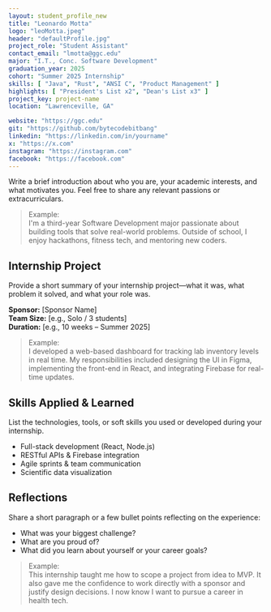 ```yaml
---
layout: student_profile_new
title: "Leonardo Motta"
logo: "leoMotta.jpeg"
header: "defaultProfile.jpg"
project_role: "Student Assistant"
contact_email: "lmotta@ggc.edu"
major: "I.T., Conc. Software Development"
graduation_year: 2025
cohort: "Summer 2025 Internship"
skills: [ "Java", "Rust", "ANSI C", "Product Management" ]
highlights: [ "President's List x2", "Dean's List x3" ]
project_key: project-name
location: "Lawrenceville, GA"

website: "https://ggc.edu"
git: "https://github.com/bytecodebitbang"
linkedin: "https://linkedin.com/in/yourname"
x: "https://x.com"
instagram: "https://instagram.com"
facebook: "https://facebook.com"
---
```


<!-- Include or delete -->
Write a brief introduction about who you are, your academic interests, and what motivates you. Feel free to share any relevant passions or extracurriculars.

> Example:  
> I'm a third-year Software Development major passionate about building tools that solve real-world problems. Outside of school, I enjoy hackathons, fitness tech, and mentoring new coders.
<!-- End delete -->

<!-- Include or delete -->
## Internship Project

Provide a short summary of your internship project—what it was, what problem it solved, and what your role was.

**Sponsor:** [Sponsor Name]  
**Team Size:** [e.g., Solo / 3 students]  
**Duration:** [e.g., 10 weeks – Summer 2025]

> Example:  
> I developed a web-based dashboard for tracking lab inventory levels in real time. My responsibilities included designing the UI in Figma, implementing the front-end in React, and integrating Firebase for real-time updates.
<!-- End delete -->

<!-- Include or delete -->
## Skills Applied & Learned

List the technologies, tools, or soft skills you used or developed during your internship.

- Full-stack development (React, Node.js)
- RESTful APIs & Firebase integration
- Agile sprints & team communication
- Scientific data visualization
<!-- End delete -->

<!-- Include or delete -->
## Reflections

Share a short paragraph or a few bullet points reflecting on the experience:

- What was your biggest challenge?
- What are you proud of?
- What did you learn about yourself or your career goals?

> Example:  
> This internship taught me how to scope a project from idea to MVP. It also gave me the confidence to work directly with a sponsor and justify design decisions. I now know I want to pursue a career in health tech.
<!-- End delete -->
